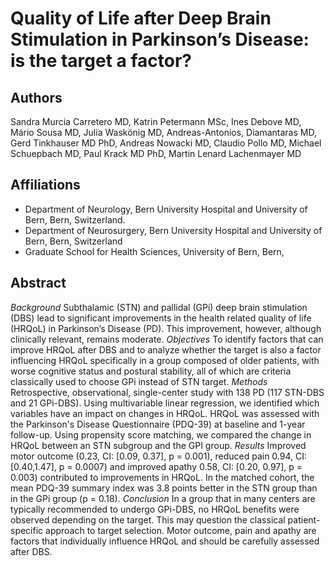 # Quality of Life after Deep Brain Stimulation in Parkinson’s Disease: is the target a factor?

## Authors
Sandra Murcia Carretero MD, Katrin Petermann MSc, Ines Debove MD, Mário Sousa MD, Julia Waskönig MD, Andreas-Antonios, Diamantaras MD, Gerd Tinkhauser MD PhD, Andreas Nowacki MD, Claudio Pollo MD, Michael Schuepbach MD, Paul Krack MD PhD, Martin Lenard Lachenmayer MD

## Affiliations

* Department of Neurology, Bern University Hospital and University of Bern, Bern, Switzerland.
* Department of Neurosurgery, Bern University Hospital and University of Bern, Bern, Switzerland
* Graduate School for Health Sciences, University of Bern, Bern,

## Abstract

*Background* Subthalamic (STN) and pallidal (GPi) deep brain stimulation (DBS) lead to significant improvements in the health related quality of life (HRQoL) in Parkinson’s Disease (PD). This improvement, however, although clinically relevant, remains moderate.
*Objectives* To identify factors that can improve HRQoL after DBS and to analyze whether the target is also a factor influencing HRQoL specifically in a group composed of older patients, with worse cognitive status and postural stability, all of which are criteria classically used to choose GPi instead of STN target.
*Methods* Retrospective, observational, single-center study with 138 PD (117 STN-DBS and 21 GPi-DBS). Using multivariable linear regression, we identified which variables have an impact on changes in HRQoL. HRQoL was assessed with the Parkinson's Disease Questionnaire (PDQ-39) at baseline and 1-year follow-up. Using propensity score matching, we compared the change in HRQoL between an STN subgroup and the GPI group.
*Results* Improved motor outcome (0.23, CI: [0.09, 0.37], p = 0.001), reduced pain 0.94, CI: [0.40,1.47], p = 0.0007) and improved apathy 0.58, CI: [0.20, 0.97], p = 0.003) contributed to improvements in HRQoL. In the matched cohort, the mean PDQ-39 summary index was 3.8 points better in the STN group than in the GPi group (p = 0.18).
*Conclusion* In a group that in many centers are typically recommended to undergo GPi-DBS, no HRQoL benefits were observed depending on the target. This may question the classical patient-specific approach to target selection. Motor outcome, pain and apathy are factors that individually influence HRQoL and should be carefully assessed after DBS.

